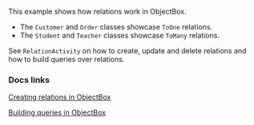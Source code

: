This example shows how relations work in ObjectBox.

- The `Customer` and `Order` classes showcase `ToOne` relations.
- The `Student` and `Teacher` classes showcase `ToMany` relations.

See `RelationActivity` on how to create, update and delete relations and how to build queries over relations.

### Docs links
[Creating relations in ObjectBox](https://docs.objectbox.io/relations)

[Building queries in ObjectBox](https://docs.objectbox.io/queries)